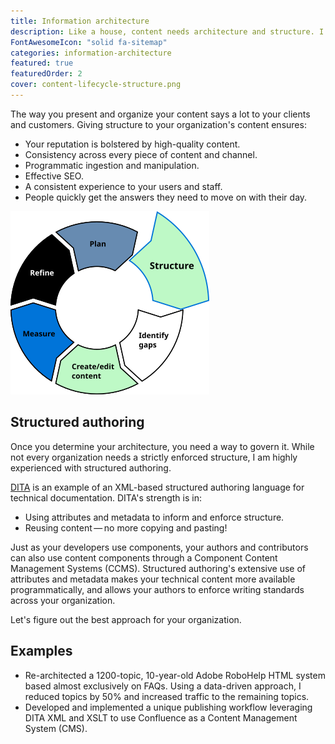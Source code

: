 ```yaml
---
title: Information architecture
description: Like a house, content needs architecture and structure. I can guide you toward effective information architecture.
FontAwesomeIcon: "solid fa-sitemap"
categories: information-architecture
featured: true
featuredOrder: 2
cover: content-lifecycle-structure.png
---
```


The way you present and organize your content says a lot to your clients and customers. Giving structure to your organization's content ensures:

- Your reputation is bolstered by high-quality content.
- Consistency across every piece of content and channel.
- Programmatic ingestion and manipulation.
- Effective SEO.
- A consistent experience to your users and staff.
- People quickly get the answers they need to move on with their day.

![Structure in the content lifecycle](/assets/images/content-lifecycle-structure.png)

## Structured authoring

Once you determine your architecture, you need a way to govern it. While not every organization needs a strictly enforced structure, I am highly experienced with structured authoring.

[DITA](https://en.wikipedia.org/wiki/Darwin_Information_Typing_Architecture) is an example of an XML-based structured authoring language for technical documentation. DITA's strength is in:

- Using attributes and metadata to inform and enforce structure.
- Reusing content&thinsp;&mdash;&thinsp;no more copying and pasting!

Just as your developers use components, your authors and contributors can also use content components through a Component Content Management Systems (CCMS). Structured authoring's extensive use of attributes and metadata makes your technical content more available programmatically, and allows your authors to enforce writing standards across your organization.

Let's figure out the best approach for your organization.

## Examples

- Re-architected a 1200-topic, 10-year-old Adobe RoboHelp HTML system based almost exclusively on FAQs. Using a data-driven approach, I reduced topics by 50% and increased traffic to the remaining topics.
- Developed and implemented a unique publishing workflow leveraging DITA XML and XSLT to use Confluence as a Content Management System (CMS).
